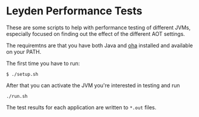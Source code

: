 
# Leyden Performance Tests

These are some scripts to help with performance testing of different JVMs, especially focused on finding out the effect of the different AOT settings.

The requiremtns are that you have both Java and [oha](https://github.com/hatoo/oha) installed and available on your PATH.

The first time you have to run:

```
$ ./setup.sh
```

After that you can activate the JVM you're interested in testing and run

```
./run.sh
```

The test results for each application are written to `*.out` files.
